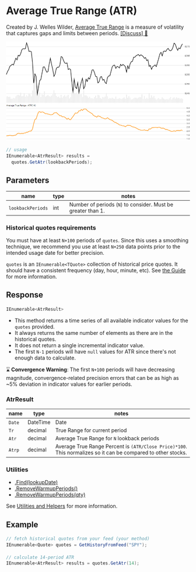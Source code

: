 ﻿# Average True Range (ATR)

Created by J. Welles Wilder, [Average True Range](https://en.wikipedia.org/wiki/Average_true_range) is a measure of volatility that captures gaps and limits between periods.
[[Discuss] :speech_balloon:](https://github.com/DaveSkender/Stock.Indicators/discussions/269 "Community discussion about this indicator")

![image](chart.png)

```csharp
// usage
IEnumerable<AtrResult> results =
  quotes.GetAtr(lookbackPeriods);  
```

## Parameters

| name | type | notes
| -- |-- |--
| `lookbackPeriods` | int | Number of periods (`N`) to consider.  Must be greater than 1.

### Historical quotes requirements

You must have at least `N+100` periods of `quotes`.  Since this uses a smoothing technique, we recommend you use at least `N+250` data points prior to the intended usage date for better precision.

`quotes` is an `IEnumerable<TQuote>` collection of historical price quotes.  It should have a consistent frequency (day, hour, minute, etc).  See [the Guide](../../docs/GUIDE.md#historical-quotes) for more information.

## Response

```csharp
IEnumerable<AtrResult>
```

- This method returns a time series of all available indicator values for the `quotes` provided.
- It always returns the same number of elements as there are in the historical quotes.
- It does not return a single incremental indicator value.
- The first `N-1` periods will have `null` values for ATR since there's not enough data to calculate.

:hourglass: **Convergence Warning**: The first `N+100` periods will have decreasing magnitude, convergence-related precision errors that can be as high as ~5% deviation in indicator values for earlier periods.

### AtrResult

| name | type | notes
| -- |-- |--
| `Date` | DateTime | Date
| `Tr` | decimal | True Range for current period
| `Atr` | decimal | Average True Range for `N` lookback periods
| `Atrp` | decimal | Average True Range Percent is `(ATR/Close Price)*100`.  This normalizes so it can be compared to other stocks.

### Utilities

- [.Find(lookupDate)](../../docs/UTILITIES.md#find-indicator-result-by-date)
- [.RemoveWarmupPeriods()](../../docs/UTILITIES.md#remove-warmup-periods)
- [.RemoveWarmupPeriods(qty)](../../docs/UTILITIES.md#remove-warmup-periods)

See [Utilities and Helpers](../../docs/UTILITIES.md#utilities-for-indicator-results) for more information.

## Example

```csharp
// fetch historical quotes from your feed (your method)
IEnumerable<Quote> quotes = GetHistoryFromFeed("SPY");

// calculate 14-period ATR
IEnumerable<AtrResult> results = quotes.GetAtr(14);
```
